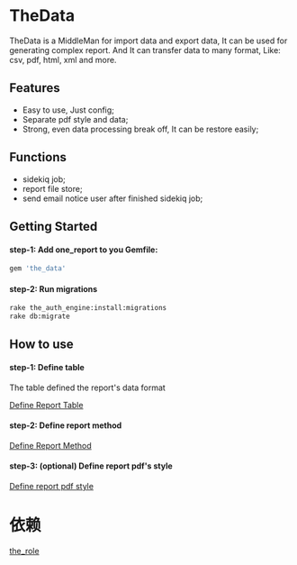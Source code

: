 # TheData
TheData is a MiddleMan for import data and export data, It can be used for generating complex report.
And It can transfer data to many format, Like: csv, pdf, html, xml and more.

## Features
- Easy to use, Just config;
- Separate pdf style and data;
- Strong, even data processing break off, It can be restore easily;

## Functions
- sidekiq job;
- report file store;
- send email notice user after finished sidekiq job;

## Getting Started

#### step-1: Add one_report to you Gemfile:

```ruby
gem 'the_data'
```

#### step-2: Run migrations

```bash
rake the_auth_engine:install:migrations
rake db:migrate
```

## How to use

#### step-1: Define table
The table defined the report's data format

[Define Report Table](docs/define-report-table.md)

#### step-2: Define report method
[Define Report Method](docs/define-report-method.md)

#### step-3: (optional) Define report pdf's style
[Define report pdf style](docs/define-pdf-style)

# 依赖
[the_role](https://github.com/yigexiangfa/the_role)